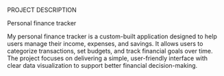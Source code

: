 PROJECT DESCRIPTION 

Personal finance tracker

My personal finance tracker is a custom-built application designed to help users manage their income, 
expenses, and savings. It allows users to categorize transactions, set budgets, and track financial goals over time. 
The project focuses on delivering a simple, user-friendly interface with clear data visualization to support better financial decision-making.
